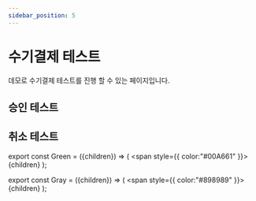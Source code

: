 ```yaml
---
sidebar_position: 5
---
```


# 수기결제 테스트

데모로 수기결제 테스트를 진행 할 수 있는 페이지입니다.

## 승인 테스트


## 취소 테스트

export const Green = ({children}) => (
<span
style={{
color:"#00A661"
}}>
{children}
</span>
);

export const Gray = ({children}) => (
<span
style={{
color:"#898989"
}}>
{children}
</span>
);
